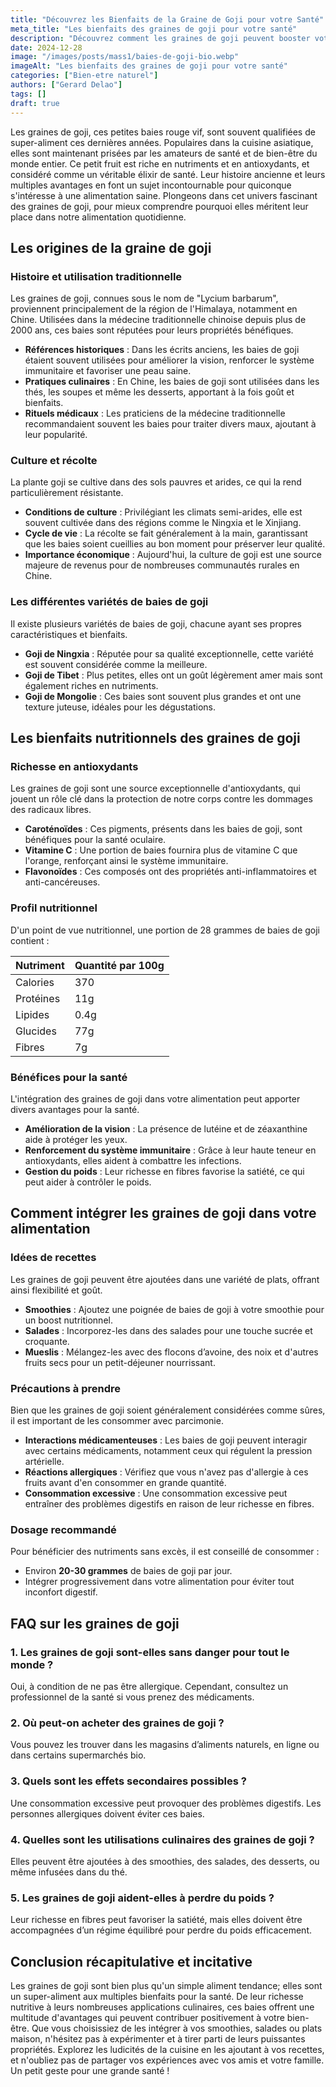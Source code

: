 ```yaml
---
title: "Découvrez les Bienfaits de la Graine de Goji pour votre Santé"
meta_title: "Les bienfaits des graines de goji pour votre santé"
description: "Découvrez comment les graines de goji peuvent booster votre santé et bien-être grâce à leurs multiples bienfaits."
date: 2024-12-28
image: "/images/posts/mass1/baies-de-goji-bio.webp"
imageAlt: "Les bienfaits des graines de goji pour votre santé"
categories: ["Bien-etre naturel"]
authors: ["Gerard Delao"]
tags: []
draft: true
---
```


Les graines de goji, ces petites baies rouge vif, sont souvent qualifiées de super-aliment ces dernières années. Populaires dans la cuisine asiatique, elles sont maintenant prisées par les amateurs de santé et de bien-être du monde entier. Ce petit fruit est riche en nutriments et en antioxydants, et considéré comme un véritable élixir de santé. Leur histoire ancienne et leurs multiples avantages en font un sujet incontournable pour quiconque s'intéresse à une alimentation saine. Plongeons dans cet univers fascinant des graines de goji, pour mieux comprendre pourquoi elles méritent leur place dans notre alimentation quotidienne.

## Les origines de la graine de goji

### Histoire et utilisation traditionnelle
Les graines de goji, connues sous le nom de "Lycium barbarum", proviennent principalement de la région de l'Himalaya, notamment en Chine. Utilisées dans la médecine traditionnelle chinoise depuis plus de 2000 ans, ces baies sont réputées pour leurs propriétés bénéfiques.

- **Références historiques** : Dans les écrits anciens, les baies de goji étaient souvent utilisées pour améliorer la vision, renforcer le système immunitaire et favoriser une peau saine.
- **Pratiques culinaires** : En Chine, les baies de goji sont utilisées dans les thés, les soupes et même les desserts, apportant à la fois goût et bienfaits.
- **Rituels médicaux** : Les praticiens de la médecine traditionnelle recommandaient souvent les baies pour traiter divers maux, ajoutant à leur popularité.

### Culture et récolte
La plante goji se cultive dans des sols pauvres et arides, ce qui la rend particulièrement résistante. 

- **Conditions de culture** : Privilégiant les climats semi-arides, elle est souvent cultivée dans des régions comme le Ningxia et le Xinjiang.
- **Cycle de vie** : La récolte se fait généralement à la main, garantissant que les baies soient cueillies au bon moment pour préserver leur qualité.
- **Importance économique** : Aujourd'hui, la culture de goji est une source majeure de revenus pour de nombreuses communautés rurales en Chine.

### Les différentes variétés de baies de goji
Il existe plusieurs variétés de baies de goji, chacune ayant ses propres caractéristiques et bienfaits.

- **Goji de Ningxia** : Réputée pour sa qualité exceptionnelle, cette variété est souvent considérée comme la meilleure.
- **Goji de Tibet** : Plus petites, elles ont un goût légèrement amer mais sont également riches en nutriments.
- **Goji de Mongolie** : Ces baies sont souvent plus grandes et ont une texture juteuse, idéales pour les dégustations.

## Les bienfaits nutritionnels des graines de goji

### Richesse en antioxydants
Les graines de goji sont une source exceptionnelle d'antioxydants, qui jouent un rôle clé dans la protection de notre corps contre les dommages des radicaux libres.

- **Caroténoïdes** : Ces pigments, présents dans les baies de goji, sont bénéfiques pour la santé oculaire.
- **Vitamine C** : Une portion de baies fournira plus de vitamine C que l'orange, renforçant ainsi le système immunitaire.
- **Flavonoïdes** : Ces composés ont des propriétés anti-inflammatoires et anti-cancéreuses.

### Profil nutritionnel
D'un point de vue nutritionnel, une portion de 28 grammes de baies de goji contient :

| Nutriment         | Quantité par 100g |
|------------------|------------------|
| Calories         | 370              |
| Protéines        | 11g              |
| Lipides          | 0.4g             |
| Glucides         | 77g              |
| Fibres           | 7g               |

### Bénéfices pour la santé
L'intégration des graines de goji dans votre alimentation peut apporter divers avantages pour la santé.

- **Amélioration de la vision** : La présence de lutéine et de zéaxanthine aide à protéger les yeux.
- **Renforcement du système immunitaire** : Grâce à leur haute teneur en antioxydants, elles aident à combattre les infections.
- **Gestion du poids** : Leur richesse en fibres favorise la satiété, ce qui peut aider à contrôler le poids.

## Comment intégrer les graines de goji dans votre alimentation

### Idées de recettes
Les graines de goji peuvent être ajoutées dans une variété de plats, offrant ainsi flexibilité et goût.

- **Smoothies** : Ajoutez une poignée de baies de goji à votre smoothie pour un boost nutritionnel.
- **Salades** : Incorporez-les dans des salades pour une touche sucrée et croquante.
- **Mueslis** : Mélangez-les avec des flocons d’avoine, des noix et d'autres fruits secs pour un petit-déjeuner nourrissant.

### Précautions à prendre
Bien que les graines de goji soient généralement considérées comme sûres, il est important de les consommer avec parcimonie.

- **Interactions médicamenteuses** : Les baies de goji peuvent interagir avec certains médicaments, notamment ceux qui régulent la pression artérielle.
- **Réactions allergiques** : Vérifiez que vous n'avez pas d'allergie à ces fruits avant d'en consommer en grande quantité.
- **Consommation excessive** : Une consommation excessive peut entraîner des problèmes digestifs en raison de leur richesse en fibres.

### Dosage recommandé
Pour bénéficier des nutriments sans excès, il est conseillé de consommer :

- Environ **20-30 grammes** de baies de goji par jour.
- Intégrer progressivement dans votre alimentation pour éviter tout inconfort digestif.

## FAQ sur les graines de goji

### 1. Les graines de goji sont-elles sans danger pour tout le monde ?
Oui, à condition de ne pas être allergique. Cependant, consultez un professionnel de la santé si vous prenez des médicaments.

### 2. Où peut-on acheter des graines de goji ?
Vous pouvez les trouver dans les magasins d’aliments naturels, en ligne ou dans certains supermarchés bio.

### 3. Quels sont les effets secondaires possibles ?
Une consommation excessive peut provoquer des problèmes digestifs. Les personnes allergiques doivent éviter ces baies.

### 4. Quelles sont les utilisations culinaires des graines de goji ?
Elles peuvent être ajoutées à des smoothies, des salades, des desserts, ou même infusées dans du thé.

### 5. Les graines de goji aident-elles à perdre du poids ?
Leur richesse en fibres peut favoriser la satiété, mais elles doivent être accompagnées d’un régime équilibré pour perdre du poids efficacement.

## Conclusion récapitulative et incitative
Les graines de goji sont bien plus qu'un simple aliment tendance; elles sont un super-aliment aux multiples bienfaits pour la santé. De leur richesse nutritive à leurs nombreuses applications culinaires, ces baies offrent une multitude d'avantages qui peuvent contribuer positivement à votre bien-être. Que vous choisissiez de les intégrer à vos smoothies, salades ou plats maison, n'hésitez pas à expérimenter et à tirer parti de leurs puissantes propriétés. Explorez les ludicités de la cuisine en les ajoutant à vos recettes, et n'oubliez pas de partager vos expériences avec vos amis et votre famille. Un petit geste pour une grande santé !

